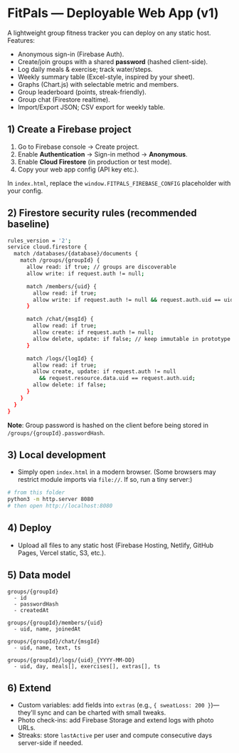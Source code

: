 # FitPals — Deployable Web App (v1)

A lightweight group fitness tracker you can deploy on any static host. Features:

- Anonymous sign-in (Firebase Auth).
- Create/join groups with a shared **password** (hashed client-side).
- Log daily meals & exercise; track water/steps.
- Weekly summary table (Excel-style, inspired by your sheet).
- Graphs (Chart.js) with selectable metric and members.
- Group leaderboard (points, streak-friendly).
- Group chat (Firestore realtime).
- Import/Export JSON; CSV export for weekly table.

## 1) Create a Firebase project

1. Go to Firebase console → Create project.
2. Enable **Authentication** → Sign-in method → **Anonymous**.
3. Enable **Cloud Firestore** (in production or test mode).
4. Copy your web app config (API key etc.).

In `index.html`, replace the `window.FITPALS_FIREBASE_CONFIG` placeholder with your config.

## 2) Firestore security rules (recommended baseline)

```bash
rules_version = '2';
service cloud.firestore {
  match /databases/{database}/documents {
    match /groups/{groupId} {
      allow read: if true; // groups are discoverable
      allow write: if request.auth != null;

      match /members/{uid} {
        allow read: if true;
        allow write: if request.auth != null && request.auth.uid == uid;
      }

      match /chat/{msgId} {
        allow read: if true;
        allow create: if request.auth != null;
        allow delete, update: if false; // keep immutable in prototype
      }

      match /logs/{logId} {
        allow read: if true;
        allow create, update: if request.auth != null
          && request.resource.data.uid == request.auth.uid;
        allow delete: if false;
      }
    }
  }
}
```

**Note**: Group password is hashed on the client before being stored in `/groups/{groupId}.passwordHash`.

## 3) Local development

- Simply open `index.html` in a modern browser. (Some browsers may restrict module imports via `file://`. If so, run a tiny server:)

```bash
# from this folder
python3 -m http.server 8080
# then open http://localhost:8080
```

## 4) Deploy

- Upload all files to any static host (Firebase Hosting, Netlify, GitHub Pages, Vercel static, S3, etc.).

## 5) Data model

```
groups/{groupId}
  - id
  - passwordHash
  - createdAt

groups/{groupId}/members/{uid}
  - uid, name, joinedAt

groups/{groupId}/chat/{msgId}
  - uid, name, text, ts

groups/{groupId}/logs/{uid}_{YYYY-MM-DD}
  - uid, day, meals[], exercises[], extras[], ts
```

## 6) Extend

- Custom variables: add fields into `extras` (e.g., `{ sweatLoss: 200 }`)—they'll sync and can be charted with small tweaks.
- Photo check-ins: add Firebase Storage and extend logs with photo URLs.
- Streaks: store `lastActive` per user and compute consecutive days server-side if needed.
